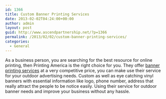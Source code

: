 ```yaml
---
id: 1366
title: Custom Banner Printing Services
date: 2013-02-02T04:24:00+00:00
author: admin
layout: post
guid: http://www.ascendpartnership.net/?p=1366
permalink: /2013/02/02/custom-banner-printing-services/
categories:
  - General
---
```

As a business person, you are searching for the best resource for online printing, then Printing America is the right choice for you. They offer [banner printing services](http://www.printingamerica.com/marketing/advertising/outdoor-advertising-with-custom-vinyl-banners/) at a very competitive price, you can make use their service for your outdoor advertising needs. Custom as well as eye catching vinyl banners with essential information like logo, phone number, address that really attract the people to be notice easily. Using their service for outdoor banner needs and improve your business without any hassle.